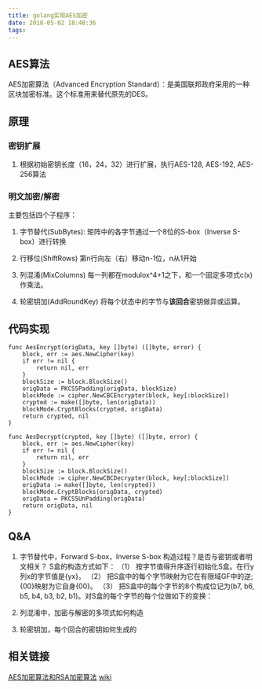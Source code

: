 ```yaml
---
title: golang实现AES加密
date: 2018-05-02 18:48:36
tags:
---
```


## AES算法
AES加密算法（Advanced Encryption Standard）：是美国联邦政府采用的一种区块加密标准。这个标准用来替代原先的DES。

## 原理

### 密钥扩展
1. 根据初始密钥长度（16，24，32）进行扩展，执行AES-128, AES-192, AES-256算法

### 明文加密/解密

主要包括四个子程序：
1. 字节替代(SubBytes):
矩阵中的各字节通过一个8位的S-box（Inverse S-box）进行转换

2. 行移位(ShiftRows)
第n行向左（右）移动n-1位，n从1开始

3. 列混淆(MixColumns)
每一列都在modulox^4+1之下，和一个固定多项式c(x)作乘法。

4. 轮密钥加(AddRoundKey)
将每个状态中的字节与**该回合**密钥做异或运算。

## 代码实现
    func AesEncrypt(origData, key []byte) ([]byte, error) {
        block, err := aes.NewCipher(key)
        if err != nil {
            return nil, err
        }
        blockSize := block.BlockSize()
        origData = PKCS5Padding(origData, blockSize)
        blockMode := cipher.NewCBCEncrypter(block, key[:blockSize])
        crypted := make([]byte, len(origData))
        blockMode.CryptBlocks(crypted, origData)
        return crypted, nil
    }

    func AesDecrypt(crypted, key []byte) ([]byte, error) {
        block, err := aes.NewCipher(key)
        if err != nil {
            return nil, err
        }
        blockSize := block.BlockSize()
        blockMode := cipher.NewCBCDecrypter(block, key[:blockSize])
        origData := make([]byte, len(crypted))
        blockMode.CryptBlocks(origData, crypted)
        origData = PKCS5UnPadding(origData)
        return origData, nil
    }

## Q&A
1. 字节替代中，Forward S-box，Inverse S-box 构造过程？是否与密钥或者明文相关？
S盒的构造方式如下：
（1） 按字节值得升序逐行初始化S盒。在行y列x的字节值是{yx}。
（2） 把S盒中的每个字节映射为它在有限域GF中的逆;{00}映射为它自身{00}。
（3） 把S盒中的每个字节的8个构成位记为(b7, b6, b5, b4, b3, b2, b1)。对S盒的每个字节的每个位做如下的变换：

2. 列混淆中，加密与解密的多项式如何构造

3. 轮密钥加，每个回合的密钥如何生成的


## 相关链接
[AES加密算法和RSA加密算法](https://www.jianshu.com/p/436e82a3a91a)
[wiki](https://zh.wikipedia.org/wiki/%E9%AB%98%E7%BA%A7%E5%8A%A0%E5%AF%86%E6%A0%87%E5%87%86)



